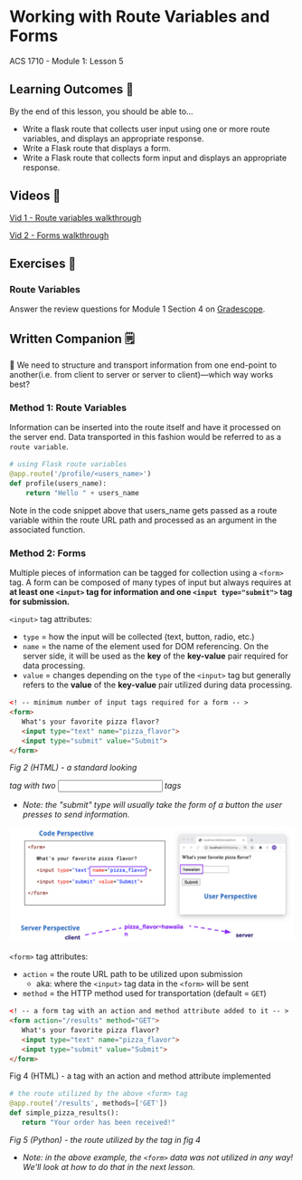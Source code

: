 # Working with Route Variables and Forms

ACS 1710 - Module 1: Lesson 5

## Learning Outcomes 💫

By the end of this lesson, you should be able to...

- Write a flask route that collects user input using one or more route variables, and displays an appropriate response.
- Write a Flask route that displays a form.
- Write a Flask route that collects form input and displays an appropriate response.

## Videos 🎥

<!-- [Vid 1 - Route variables walkthrough](https://file.notion.so/f/f/b55c22ee-fac0-43f5-b763-ad205bab0599/159db231-fa66-43e1-bd62-ddd5cdd2a685/4_Route_Variables.mov?table=block&id=30e20935-990f-4b35-82d9-adb4755bbff7&spaceId=b55c22ee-fac0-43f5-b763-ad205bab0599&expirationTimestamp=1728064800000&signature=swJQ52qB9HH39s0cSBGtmxKv7Pi_3P9WYjJdMnZpAhw&downloadName=4_Route_Variables.mov) -->

[Vid 1 - Route variables walkthrough](https://youtu.be/RvsTEm4Y8L4)

<!-- [Vid 2 - Forms walkthrough](https://file.notion.so/f/f/b55c22ee-fac0-43f5-b763-ad205bab0599/5ecf8d34-586b-462e-9ae1-30956adfd1bf/5_Form_Introduction.mov?table=block&id=c2f3047c-95ee-4f56-b806-f4fc3775563d&spaceId=b55c22ee-fac0-43f5-b763-ad205bab0599&expirationTimestamp=1728064800000&signature=t3Lgqa0iEK2vsDwT4Vh5asGIchTQTMoBLRJ25WtDXH0&downloadName=5_Form_Introduction.mov) -->

[Vid 2 - Forms walkthrough](https://youtu.be/PqBZ9hKGaKQ)

## Exercises 💪

### Route Variables

Answer the review questions for Module 1 Section 4 on [Gradescope](http://gradescope.com).

## Written Companion 🗒

<aside>
🤔 We need to structure and transport information from one end-point to another(i.e. from client to server or server to client)—which way works best?
</aside>

### Method 1: Route Variables

Information can be inserted into the route itself and have it processed on the server end. Data transported in this fashion would be referred to as a `route variable`.

```python
# using Flask route variables
@app.route('/profile/<users_name>')
def profile(users_name):
    return "Hello " + users_name
```

Note in the code snippet above that users_name gets passed as a route variable within the route URL path and processed as an argument in the associated function.

### Method 2: Forms

Multiple pieces of information can be tagged for collection using a `<form>` tag. A form can be composed of many types of input but always requires at **at least one `<input>` tag for information and one `<input type="submit">` tag for submission.**

`<input>` tag attributes:

- `type` = how the input will be collected (text, button, radio, etc.)
- `name` = the name of the element used for DOM referencing. On the server side, it will be used as the **key** of the **key-value** pair required for data processing.
- `value` = changes depending on the `type` of the `<input>` tag but generally refers to the **value** of the **key-value** pair utilized during data processing.

```html
<! -- minimum number of input tags required for a form -- >
<form>
   What's your favorite pizza flavor?
   <input type="text" name="pizza_flavor">
   <input type="submit" value="Submit">
</form>
```

*Fig 2 (HTML) - a standard looking <form> tag with two <input> tags*

- *Note: the "submit" type will usually take the form of a button the user presses to send information.*

![image 1](image-1.png)

`<form>` tag attributes:

- `action` = the route URL path to be utilized upon submission
    - aka: where the `<input>` tag data in the `<form>` will be sent
- `method` = the HTTP method used for transportation (default = `GET`)

```html
<! -- a form tag with an action and method attribute added to it -- >
<form action="/results" method="GET">
   What's your favorite pizza flavor?
   <input type="text" name="pizza_flavor">
   <input type="submit" value="Submit">
</form>
```

Fig 4 (HTML) - a <form> tag with an action and method attribute implemented

```python
# the route utilized by the above <form> tag
@app.route('/results', methods=['GET'])
def simple_pizza_results():
   return "Your order has been received!"
```

*Fig 5 (Python) - the route utilized by the <form> tag in fig 4* 

- *Note: in the above example, the `<form>` data was not utilized in any way! We'll look at how to do that in the next lesson.*
